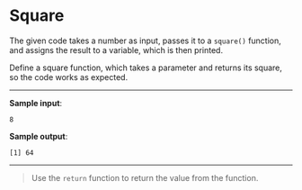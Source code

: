 # Square

The given code takes a number as input, passes it to a `square()` function, and assigns the result to a variable, which is then printed.

Define a square function, which takes a parameter and returns its square, so the code works as expected.

---

**Sample input**:
```
8
```

**Sample output**:
```
[1] 64
```


---

>Use the `return` function to return the value from the function.